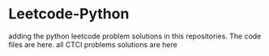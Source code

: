 # Leetcode-Python
adding the python leetcode problem solutions in this repositories. 
The code files are here.
all CTCI problems solutions are here












































































































































































































































































































































































































































































































































































































































































































































































































































































































































































































































































































































































































































































































